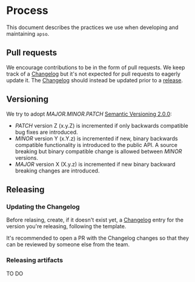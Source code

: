 # Process

This document describes the practices we use when developing and maintaining `apso`.

## Pull requests

We encourage contributions to be in the form of pull requests. We keep track of a [Changelog](CHANGELOG.md) but it's not
expected for pull requests to eagerly update it. The [Changelog](CHANGELOG.md) should instead be updated prior to a
[release](PROCESS.md#releasing).

## Versioning

We try to adopt _MAJOR.MINOR.PATCH_ [Semantic Versioning 2.0.0](https://semver.org/):

* _PATCH_ version Z (x.y.Z) is incremented if only backwards compatible bug fixes are introduced.
* _MINOR_ version Y (x.Y.z) is incremented if new, binary backwards compatible functionality is introduced to the public
  API. A source breaking but binary compatible change is allowed between _MINOR_ versions.
* _MAJOR_ version X (X.y.z) is incremented if new binary backward breaking changes are introduced.

## Releasing

### Updating the Changelog

Before relasing, create, if it doesn't exist yet, a [Changelog](CHANGELOG.md) entry for the version you're releasing, 
following the template.

It's recommended to open a PR with the Changelog changes so that they can be reviewed by someone else from the team.

### Releasing artifacts

TO DO
